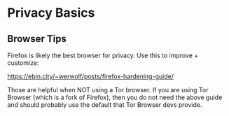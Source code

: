 # Privacy Basics

## Browser Tips

Firefox is likely the best browser for privacy. Use this to improve + customize:

https://ebin.city/~werwolf/posts/firefox-hardening-guide/

Those are helpful when NOT using a Tor browser. If you are using Tor Browser (which is a fork of Firefox), then you do not need the above guide and should probably use the default that Tor Browser devs provide.

